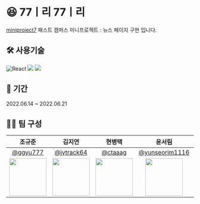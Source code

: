 # 😆 77ㅣ리 77ㅣ리

[miniproject7](https://github.com/ggyu777/miniproject_7) 패스트 캠퍼스 미니프로젝트 : 뉴스 페이지 구현 입니다.


## 🛠 사용기술

![React](https://img.shields.io/badge/react-%2320232a.svg?style=for-the-badge&logo=react&logoColor=%2361DAFB) <img src="https://img.shields.io/badge/Typescript-3178C6?style=for-the-badge&logo=Typescript&logoColor=white"/> <img src="https://img.shields.io/badge/redux-%23593d88.svg?style=for-the-badge&logo=redux&logoColor=white">

## 📅 기간

2022.06.14 ~ 2022.06.21

## 🤼‍♀️ 팀 구성

|                                  조규준                                  |                                 김지연                                 |                                  현병택                                  |                                윤서림                                |                                김윤성                                |
| :----------------------------------------------------------------------: | :--------------------------------------------------------------------: | :----------------------------------------------------------------------: | :------------------------------------------------------------------: | :------------------------------------------------------------------: |
|               [@ggyu777](https://github.com/ggyu777)               |                [@jytrack64](https://github.com/jytrack64)                |               [@ctaaag](https://github.com/ctaaag)               |                 [@yunseorim1116](https://github.com/yunseorim1116)                 |                 [@dbstjddbwls](https://github.com/dbstjddbwls)                 |
| <img src="https://i.esdrop.com/d/f/QO8Lg44uTN/PuYae5NFdF.jpg" width="100"> | <img src="https://avatars.githubusercontent.com/jhyj0521" width="100"> | <img src="https://avatars.githubusercontent.com/ctaaag" width="100"> | <img src="https://avatars.githubusercontent.com/hhhyyo" width="100"> | <img src="https://avatars.githubusercontent.com/hhhyyo" width="100"> |
